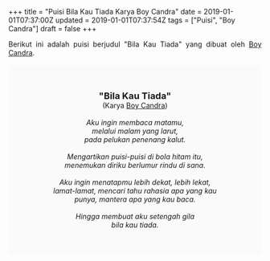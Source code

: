 +++
title = "Puisi Bila Kau Tiada Karya Boy Candra"
date = 2019-01-01T07:37:00Z
updated = 2019-01-01T07:37:54Z
tags = ["Puisi", "Boy Candra"]
draft = false
+++

<div dir="ltr" style="text-align: left;" trbidi="on"><div style="text-align: justify;">Berikut ini adalah puisi berjudul "Bila Kau Tiada" yang dibuat oleh <a href="https://www.idntimes.com/life/inspiration/fajar-laksmita-dewi/8-quotes-romantis-boy-candra-1/full" target="_blank">Boy Candra</a>. </div><br /><div style="background: #FAFAFA; font-size: 14px; height: auto; margin: 0 auto; padding: 50px; text-align: center; width: auto;"><span style="font-size: 18px;"><b>"Bila Kau Tiada"</b></span><br />(Karya <a href="https://www.sekata.web.id/tags/boy-candra" target="_blank">Boy Candra</a>)<br /><br /><i>Aku ingin membaca matamu,<br />melalui malam yang larut,<br />pada pelukan penenang kalut.<br /><br />Mengartikan puisi-puisi di bola hitam itu,<br />menemukan diriku berlumur rindu di sana.<br /><br />Aku ingin menatapmu lebih dekat, lebih lekat,<br />lamat-lamat, mencari tahu rahasia apa yang kau<br />punya, mantera apa yang kau baca.<br /><br />Hingga membuat aku setengah gila<br />bila kau tiada.</i></div></div>
